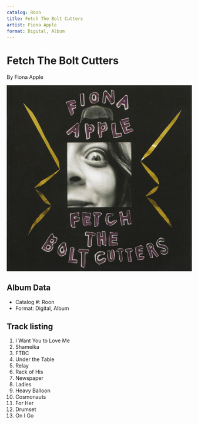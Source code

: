 ```yaml
---
catalog: Roon
title: Fetch The Bolt Cutters
artist: Fiona Apple
format: Digital, Album
---
```


# Fetch The Bolt Cutters

By Fiona Apple

![](../../assets/albumcovers/Fiona_Apple-Fetch_The_Bolt_Cutters.png)

## Album Data

- Catalog #: Roon
- Format: Digital, Album


## Track listing


1. I Want You to Love Me
2. Shameika
3. FTBC
4. Under the Table
5. Relay
6. Rack of His
7. Newspaper
8. Ladies
9. Heavy Balloon
10. Cosmonauts
11. For Her
12. Drumset
13. On I Go

